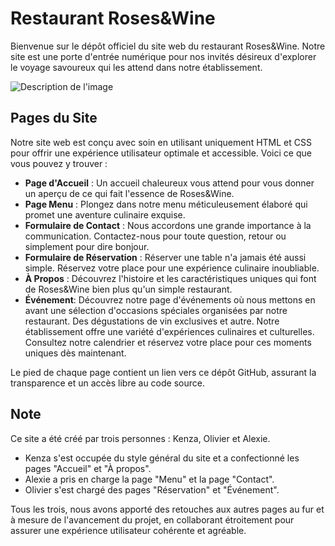 # Restaurant Roses&Wine

Bienvenue sur le dépôt officiel du site web du restaurant Roses&Wine. Notre site est une porte d'entrée numérique pour nos invités désireux d'explorer le voyage savoureux qui les attend dans notre établissement.

![Description de l'image](https://github.com/ameurkenza/Projet-Web-Client/blob/main/pics/deuximeimagepourreadme.png?raw=true)

 


## Pages du Site

Notre site web est conçu avec soin en utilisant uniquement HTML et CSS pour offrir une expérience utilisateur optimale et accessible. Voici ce que vous pouvez y trouver :

- **Page d'Accueil** : Un accueil chaleureux vous attend pour vous donner un aperçu de ce qui fait l'essence de Roses&Wine.
- **Page Menu** : Plongez dans notre menu méticuleusement élaboré qui promet une aventure culinaire exquise.
- **Formulaire de Contact** : Nous accordons une grande importance à la communication. Contactez-nous pour toute question, retour ou simplement pour dire bonjour.
- **Formulaire de Réservation** : Réserver une table n'a jamais été aussi simple. Réservez votre place pour une expérience culinaire inoubliable.
- **À Propos** : Découvrez l'histoire et les caractéristiques uniques qui font de Roses&Wine bien plus qu'un simple restaurant.
- **Événement**: Découvrez notre page d'événements où nous mettons en avant une sélection d'occasions spéciales organisées par notre restaurant. Des dégustations de vin exclusives et autre. Notre établissement offre une variété d'expériences culinaires et culturelles. Consultez notre calendrier et réservez votre place pour ces moments uniques dès maintenant.







Le pied de chaque page contient un lien vers ce dépôt GitHub, assurant la transparence et un accès libre au code source.

## Note 



Ce site a été créé par trois personnes : Kenza, Olivier et Alexie.

- Kenza s'est occupée du style général du site et a confectionné les pages "Accueil" et "À propos".
- Alexie a pris en charge la page "Menu" et la page "Contact".
- Olivier s'est chargé des pages "Réservation" et "Événement".

Tous les trois, nous avons apporté des retouches aux autres pages au fur et à mesure de l'avancement du projet, en collaborant étroitement pour assurer une expérience utilisateur cohérente et agréable.
